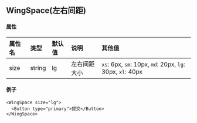 ## WingSpace(左右间距)

#### 属性

属性名|类型|默认值|说明|其他值
:---		|:--		|:--		|:--		|:--
size	|string	|lg		|左右间距大小|`xs`: 6px, `sm`: 10px, `md`: 20px, `lg`: 30px, `xl`: 40px

#### 例子

```
<WingSpace size="lg">
  <Button type="primary">提交</Button>
</WingSpace>
```